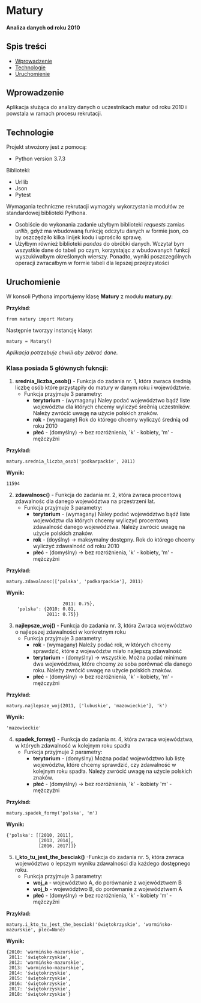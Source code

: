 # Matury 
#### Analiza danych od roku 2010

## Spis treści
* [Wprowadzenie](#wprowadzenie)
* [Technologie](#technologie)
* [Uruchomienie](#uruchomienie)

## Wprowadzenie
Aplikacja służąca do analizy danych o uczestnikach matur od roku 2010 i powstala w ramach procesu rekrutacji.

## Technologie
Projekt stwożony jest z pomocą:
* Python version 3.7.3

Biblioteki:
* Urllib
* Json
* Pytest

Wymagania techniczne rekrutacji wymagały wykorzystania modułów ze standardowej biblioteki Pythona.
- Osobiście do wykonania zadanie użyłbym biblioteki *requests* zamias *urllib*, gdyż ma wbudowaną funkcję odczytu danych 
w formie json, co by oszczędziło kilka linijek kodu i uprościło sprawę.
- Użyłbym również biblioteki *pandas* do obróbki danych. Wczytał bym wszystkie dane do tabeli po czym, korzystając
z wbudowanych funkcji wyszukiwałbym określonych wierszy. Ponadto, wyniki poszczególnych operacji zwracałbym w formie 
tabeli dla lepszej przejrzystości

## Uruchomienie

W konsoli Pythona importujemy klasę **Matury** z modułu **matury.py**:


**Przykład**:

```
from matury import Matury
```

Następnie tworzyy instancję klasy:
```
matury = Matury()
```
*Aplikacja potrzebuje chwili aby zebrać dane.*

### Klasa posiada 5 głównych fukncji:

1. **srednia_liczba_osob()** - Funkcja do zadania nr. 1, która zwraca średnią liczbę osób które przystąpiły do matury w danym roku i województwie.
    * Funkcja przyjmuje 3 parametry:
        - **terytorium** - (wymagany) Naley podać województwo bądź liste województw dla których chcemy 
                        wyliczyć śre∂nią uczestników. Należy zwrócić uwagę na użycie polskich znaków.   
        - **rok** - (wymagany) Rok do którego chcemy wyliczyć średnią od roku 2010
        - **płeć** - (domyślny) -> bez rozróżnienia, 'k' - kobiety, 'm' - mężczyźni
        
**Przykład:**

```matury.srednia_liczba_osob('podkarpackie', 2011)```

**Wynik:**

```11594```
        
2. **zdawalnosc()** - Funkcja do zadania nr. 2, która zwraca procentową zdawalnośc dla danego województwa na przestrzeni lat. 
    * Funkcja przyjmuje 3 parametry:
        - **terytorium** - (wymagany) Naley podać województwo bądź liste województw dla których chcemy 
                        wyliczyć procentową zdawalność danego województwa. Należy zwrócić uwagę 
                        na użycie polskich znaków.   
        - **rok** - (doyślny) -> maksymalny dostępny. Rok do którego chcemy wyliczyć zdawalność od roku 2010
        - **płeć** - (domyślny) -> bez rozróżnienia, 'k' - kobiety, 'm' - mężczyźni
        
**Przykład:**

```matury.zdawalnosc(['polska', 'podkarpackie'], 2011)```

**Wynik:**

```{'podkarpackie': {2010: 0.81, 
                     2011: 0.75}, 
    'polska': {2010: 0.81, 
               2011: 0.75}}
```
                    
3. **najlepsze_woj()** - Funkcja do zadania nr. 3, która Zwraca województwo o najlepszej zdawalności w konkretnym roku
    * Funkcja przyjmuje 3 parametry:
        - **rok** - (wymagany) Należy podać rok, w których chcemy sprawdzić, które z województw miało najlepszą zdawalność
        - **terytorium** - (domyślny) -> wszystkie. Można podać minimum dwa województwa, które chcemy ze soba porównać dla 
                        danego roku. Należy zwrócić uwagę na użycie polskich znaków.  
        - **płeć** - (domyślny) -> bez rozróżnienia, 'k' - kobiety, 'm' - mężczyźni
        
**Przykład:**

```
matury.najlepsze_woj(2011, ['lubuskie', 'mazowieckie'], 'k')
```

**Wynik:**

```
'mazowieckie'
```        
4. **spadek_formy()** - Funkcja do zadania nr. 4, która zwraca województwa, w których zdawalność w kolejnym roku spadła
    * Funkcja przyjmuje 2 parametry:
        - **terytorium** - (domyślny) Można podać województwo lub listę województw, które chcemy sprawdzić, czy zdawalność w kolejnym roku spadła. Należy zwrócić uwagę na użycie polskich znaków.  
        - **płeć** - (domyślny) -> bez rozróżnienia, 'k' - kobiety 'm' - mężczyźni
        
 **Przykład:**
 
 ```
 matury.spadek_formy('polska', 'm')
 ```
 
 **Wynik:**
 
 ```
 {'polska': [[2010, 2011], 
             [2013, 2014], 
             [2016, 2017]]}
 ```
5. **i_kto_tu_jest_the_besciak()** -Funkcja do zadania nr. 5, która zwraca województwo o lepszym wyniku zdawalności dla każdego dostępnego roku.
    * Funkcja przyjmuje 3 parametry:
        - **woj_a** - województwo A, do porównanie z województwem B
        - **woj_b** - województwo B, do porównanie z województwem A
        - **płeć** - (domyślny) -> bez rozróżnienia, 'k' - kobiety 'm' - mężczyźni
        
**Przykład:**

```
matury.i_kto_tu_jest_the_besciak('świętokrzyskie', 'warmińsko-mazurskie', plec=None)
```

**Wynik:**

```
{2010: 'warmińsko-mazurskie',
 2011: 'świętokrzyskie',
 2012: 'warmińsko-mazurskie',
 2013: 'warmińsko-mazurskie',
 2014: 'świętokrzyskie',
 2015: 'świętokrzyskie',
 2016: 'świętokrzyskie',
 2017: 'świętokrzyskie',
 2018: 'świętokrzyskie'}
```        

